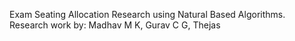 Exam Seating Allocation Research using Natural Based Algorithms. 
Research work by:
Madhav M K,
Gurav C G,
Thejas
